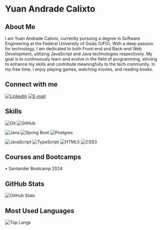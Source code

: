 # Yuan Andrade Calixto

## About Me

I am Yuan Andrade Calixto, currently pursuing a degree in Software Engineering at the Federal University of Goiás (UFG). With a deep passion for technology, I am dedicated to both Front-end and Back-end Web Development, utilizing JavaScript and Java technologies respectively. My goal is to continuously learn and evolve in the field of programming, striving to enhance my skills and contribute meaningfully to the tech community. In my free time, I enjoy playing games, watching movies, and reading books.

## Connect with me
[![LinkedIn](https://img.shields.io/badge/LinkedIn-0077B5?style=for-the-badge&logo=linkedin&logoColor=white)](https://www.linkedin.com/in/yuan-calixto)
[![E-mail](https://img.shields.io/badge/-Email-000?style=for-the-badge&logo=microsoft-outlook&logoColor=White)](mailto:yuancalixto@gmail.com)

## Skills

![Git](https://img.shields.io/badge/Git-000?style=for-the-badge&logo=git&logoColor=E94D5F)
![GitHub](https://img.shields.io/badge/GitHub-000?style=for-the-badge&logo=github&logoColor=30A3DC)

![Java](https://img.shields.io/badge/java-%23ED8B00.svg?style=for-the-badge&logo=openjdk&logoColor=white)
![Spring Boot](https://img.shields.io/badge/Spring%20Boot-6DB33F?style=for-the-badge&logo=springboot&logoColor=white)
![Postgres](https://img.shields.io/badge/Postgres-316192?style=for-the-badge&logo=postgresql&logoColor=white)

![JavaScript](https://img.shields.io/badge/JavaScript-F7DF1E?style=for-the-badge&logo=javascript&logoColor=black)
![TypeScript](https://img.shields.io/badge/TypeScript-007ACC?style=for-the-badge&logo=typescript&logoColor=white)
![HTML5](https://img.shields.io/badge/HTML5-E34F26?style=for-the-badge&logo=html5&logoColor=white)
![CSS3](https://img.shields.io/badge/CSS3-1572B6?style=for-the-badge&logo=css3&logoColor=white)

## Courses and Bootcamps

• Santander Bootcamp 2024

## GitHub Stats
![GitHub Stats](https://github-readme-stats.vercel.app/api?username=YuanCalixto&theme=transparent&bg_color=000&border_color=30A3DC&show_icons=true&icon_color=30A3DC&title_color=E94D5F&text_color=FFF)

## Most Used Languages
![Top Langs](https://github-readme-stats-git-masterrstaa-rickstaa.vercel.app/api/top-langs/?username=YuanCalixto&layout=compact&bg_color=000&border_color=30A3DC&title_color=E94D5F&text_color=FFF)

